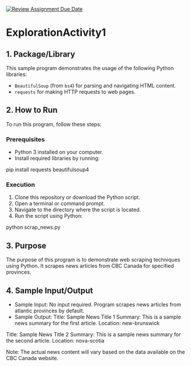 [![Review Assignment Due Date](https://classroom.github.com/assets/deadline-readme-button-24ddc0f5d75046c5622901739e7c5dd533143b0c8e959d652212380cedb1ea36.svg)](https://classroom.github.com/a/oB7VDeFN)

# ExplorationActivity1

## 1. Package/Library

This sample program demonstrates the usage of the following Python libraries:

- `BeautifulSoup` (from `bs4`) for parsing and navigating HTML content.
- `requests` for making HTTP requests to web pages.

## 2. How to Run

To run this program, follow these steps:

### Prerequisites

- Python 3 installed on your computer.
- Install required libraries by running:

pip install requests beautifulsoup4

### Execution

1. Clone this repository or download the Python script.
2. Open a terminal or command prompt.
3. Navigate to the directory where the script is located.
4. Run the script using Python:

python scrap_news.py

## 3. Purpose

The purpose of this program is to demonstrate web scraping techniques using Python. It scrapes news articles from CBC Canada for specified provinces.

## 4. Sample Input/Output

- Sample Input: No input required. Program scrapes news articles from atlantic provinces by default.
- Sample Output:
  Title: Sample News Title 1
  Summary: This is a sample news summary for the first article.
  Location: new-brunswick

Title: Sample News Title 2
Summary: This is a sample news summary for the second article.
Location: nova-scotia

Note: The actual news content will vary based on the data available on the CBC Canada website.

